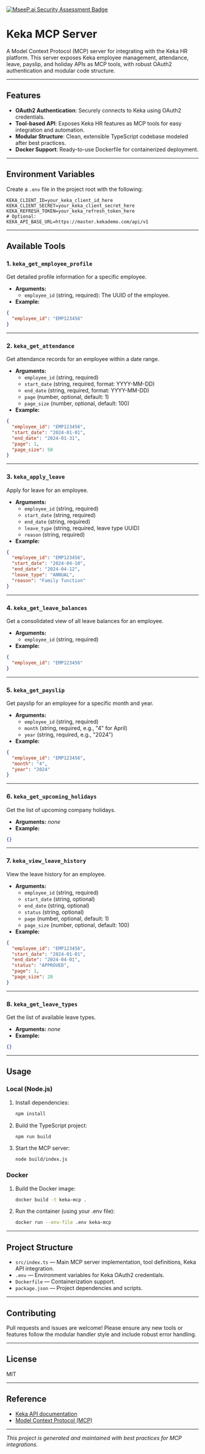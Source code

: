 [![MseeP.ai Security Assessment Badge](https://mseep.net/pr/karanthink41-keka-official-mcp-badge.png)](https://mseep.ai/app/karanthink41-keka-official-mcp)

# Keka MCP Server

A Model Context Protocol (MCP) server for integrating with the Keka HR platform. This server exposes Keka employee management, attendance, leave, payslip, and holiday APIs as MCP tools, with robust OAuth2 authentication and modular code structure.

---

## Features
- **OAuth2 Authentication**: Securely connects to Keka using OAuth2 credentials.
- **Tool-based API**: Exposes Keka HR features as MCP tools for easy integration and automation.
- **Modular Structure**: Clean, extensible TypeScript codebase modeled after best practices.
- **Docker Support**: Ready-to-use Dockerfile for containerized deployment.

---

## Environment Variables
Create a `.env` file in the project root with the following:

```
KEKA_CLIENT_ID=your_keka_client_id_here
KEKA_CLIENT_SECRET=your_keka_client_secret_here
KEKA_REFRESH_TOKEN=your_keka_refresh_token_here
# Optional:
KEKA_API_BASE_URL=https://master.kekademo.com/api/v1
```

---

## Available Tools

### 1. `keka_get_employee_profile`
Get detailed profile information for a specific employee.
- **Arguments:**
  - `employee_id` (string, required): The UUID of the employee.
- **Example:**
```json
{
  "employee_id": "EMP123456"
}
```

---

### 2. `keka_get_attendance`
Get attendance records for an employee within a date range.
- **Arguments:**
  - `employee_id` (string, required)
  - `start_date` (string, required, format: YYYY-MM-DD)
  - `end_date` (string, required, format: YYYY-MM-DD)
  - `page` (number, optional, default: 1)
  - `page_size` (number, optional, default: 100)
- **Example:**
```json
{
  "employee_id": "EMP123456",
  "start_date": "2024-01-01",
  "end_date": "2024-01-31",
  "page": 1,
  "page_size": 50
}
```

---

### 3. `keka_apply_leave`
Apply for leave for an employee.
- **Arguments:**
  - `employee_id` (string, required)
  - `start_date` (string, required)
  - `end_date` (string, required)
  - `leave_type` (string, required, leave type UUID)
  - `reason` (string, required)
- **Example:**
```json
{
  "employee_id": "EMP123456",
  "start_date": "2024-04-10",
  "end_date": "2024-04-12",
  "leave_type": "ANNUAL",
  "reason": "Family function"
}
```

---

### 4. `keka_get_leave_balances`
Get a consolidated view of all leave balances for an employee.
- **Arguments:**
  - `employee_id` (string, required)
- **Example:**
```json
{
  "employee_id": "EMP123456"
}
```

---

### 5. `keka_get_payslip`
Get payslip for an employee for a specific month and year.
- **Arguments:**
  - `employee_id` (string, required)
  - `month` (string, required, e.g., "4" for April)
  - `year` (string, required, e.g., "2024")
- **Example:**
```json
{
  "employee_id": "EMP123456",
  "month": "4",
  "year": "2024"
}
```

---

### 6. `keka_get_upcoming_holidays`
Get the list of upcoming company holidays.
- **Arguments:** _none_
- **Example:**
```json
{}
```

---

### 7. `keka_view_leave_history`
View the leave history for an employee.
- **Arguments:**
  - `employee_id` (string, required)
  - `start_date` (string, optional)
  - `end_date` (string, optional)
  - `status` (string, optional)
  - `page` (number, optional, default: 1)
  - `page_size` (number, optional, default: 100)
- **Example:**
```json
{
  "employee_id": "EMP123456",
  "start_date": "2024-01-01",
  "end_date": "2024-04-01",
  "status": "APPROVED",
  "page": 1,
  "page_size": 20
}
```

---

### 8. `keka_get_leave_types`
Get the list of available leave types.
- **Arguments:** _none_
- **Example:**
```json
{}
```

---

## Usage

### Local (Node.js)
1. Install dependencies:
   ```sh
   npm install
   ```
2. Build the TypeScript project:
   ```sh
   npm run build
   ```
3. Start the MCP server:
   ```sh
   node build/index.js
   ```

### Docker
1. Build the Docker image:
   ```sh
   docker build -t keka-mcp .
   ```
2. Run the container (using your .env file):
   ```sh
   docker run --env-file .env keka-mcp
   ```

---

## Project Structure
- `src/index.ts` — Main MCP server implementation, tool definitions, Keka API integration.
- `.env` — Environment variables for Keka OAuth2 credentials.
- `Dockerfile` — Containerization support.
- `package.json` — Project dependencies and scripts.

---

## Contributing
Pull requests and issues are welcome! Please ensure any new tools or features follow the modular handler style and include robust error handling.

---

## License
MIT

---

## Reference
- [Keka API documentation](https://www.keka.com/developer-portal)
- [Model Context Protocol (MCP)](https://smithery.ai/docs/modelcontextprotocol)

---

_This project is generated and maintained with best practices for MCP integrations._
